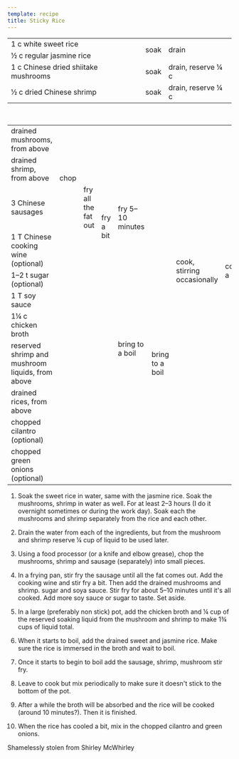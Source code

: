 ```yaml
---
template: recipe
title: Sticky Rice
---
```


<table>
  <tr>
    <td>1 c white sweet rice</td>
    <td rowspan="2">soak</td>
    <td rowspan="2">drain</td>
  </tr>
  <tr>
    <td>&frac12; c regular jasmine rice</td>
  </tr>
  <tr>
    <td>1 c Chinese dried shiitake mushrooms</td>
    <td>soak</td>
    <td>drain, reserve &frac14; c</td>
  </tr>
  <tr>
    <td>&frac12; c dried Chinese shrimp</td>
    <td>soak</td>
    <td>drain, reserve &frac14; c</td>
  </tr>
</table>

<br/>

<table>
  <tr>
    <td>drained mushrooms, from above</td>
    <td rowspan="3">chop</td>
    <td rowspan="2" colspan="2" class="righthide">&nbsp;</td>
    <td rowspan="6">fry 5&ndash;10 minutes</td>
    <td rowspan="6" colspan="2" class="righthide">&nbsp;</td>
    <td rowspan="9">cook, stirring occasionally</td>
    <td rowspan="9">cool a bit</td>
    <td rowspan="11">mix</td>
  </tr>
  <tr>
    <td>drained shrimp, from above</td>
  </tr>
  <tr>
    <td>3 Chinese sausages</td>
    <td>fry all the fat out</td>
    <td rowspan="2">fry a bit</td>
  </tr>
  <tr>
    <td>1 T Chinese cooking wine (optional)</td>
    <td colspan="2" class="righthide">&nbsp;</td>
  </tr>
  <tr>
    <td>1&ndash;2 t sugar (optional)</td>
    <td colspan="3" rowspan="2" class="righthide">&nbsp;</td>
  </tr>
  <tr>
    <td>1 T soy sauce</td>
  </tr>
  <tr>
    <td>1&frac14; c chicken broth</td>
    <td rowspan="2" colspan="3" class="righthide">&nbsp;</td>
    <td rowspan="2">bring to a boil</td>
    <td rowspan="3">bring to a boil</td>
  </tr>
  <tr>
    <td>reserved shrimp and mushroom liquids, from above</td>
  </tr>
  <tr>
    <td>drained rices, from above</td>
    <td colspan="4" class="righthide">&nbsp;</td>
  </tr>
  <tr>
    <td>chopped cilantro (optional)</td>
    <td rowspan="2" colspan="8" class="righthide">&nbsp;</td>
  </tr>
  <tr>
    <td>chopped green onions (optional)</td>
  </tr>
</table>

1. Soak the sweet rice in water, same with the jasmine rice.  Soak the
   mushrooms, shrimp in water as well.  For at least 2&ndash;3 hours (I do
   it overnight sometimes or during the work day).  Soak each the
   mushrooms and shrimp separately from the rice and each other.

2. Drain the water from each of the ingredients, but from the mushroom
   and shrimp reserve &frac14; cup of liquid to be used later.

2. Using a food processor (or a knife and elbow grease), chop the
   mushrooms, shrimp and sausage (separately) into small pieces.

3. In a frying pan, stir fry the sausage until all the fat
   comes out.  Add the cooking wine and stir fry a bit.  Then
   add the drained mushrooms and shrimp. sugar and soya sauce.  Stir
   fry for about 5&ndash;10 minutes until it's all cooked.  Add more soy
   sauce or sugar to taste. Set aside.

4. In a large (preferably non stick) pot, add the chicken broth and
   &frac14; cup of the reserved soaking liquid from the mushroom and
   shrimp to make 1&frac34; cups of liquid total.

5. When it starts to boil, add the drained sweet and jasmine
   rice. Make sure the rice is immersed in the broth and wait to boil.

6. Once it starts to begin to boil add the sausage, shrimp, mushroom stir fry.

7. Leave to cook but mix periodically to make sure it doesn't stick to
   the bottom of the pot.

8. After a while the broth will be absorbed and the rice will be
   cooked (around 10 minutes?).  Then it is finished.

9. When the rice has cooled a bit, mix in the chopped cilantro and green onions.


<p class="confession">Shamelessly stolen from Shirley McWhirley</p>
